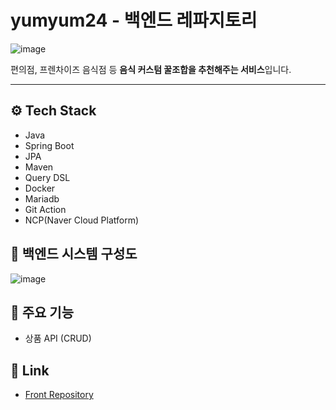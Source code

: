 
# yumyum24 - 백엔드 레파지토리

![image](https://github.com/jjunhyeon/algorithm/assets/37209763/2e4bc5b3-bd7d-42c8-b1cc-9c0e21fd3ac2)


편의점, 프렌차이즈 음식점 등 **음식 커스텀 꿀조합을 추천해주는 서비스**입니다.

---
 
## ⚙️ Tech Stack
- Java
- Spring Boot
- JPA
- Maven
- Query DSL
- Docker
- Mariadb
- Git Action
- NCP(Naver Cloud Platform)

## 🔗 백엔드 시스템 구성도
![image](https://github.com/jjunhyeon/algorithm/assets/37209763/d8709201-8fe4-43c1-960d-d3fb6e4e085a)

## 📌 주요 기능
- 상품 API (CRUD)

## 📎 Link
- [Front Repository](https://github.com/SeoYeonii/yumyum24)